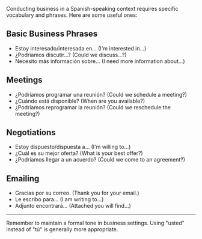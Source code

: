 Conducting business in a Spanish-speaking context requires specific vocabulary and phrases. Here are some useful ones:

## Basic Business Phrases

- Estoy interesado/interesada en... (I'm interested in...)
- ¿Podríamos discutir...? (Could we discuss...?)
- Necesito más información sobre... (I need more information about...)

## Meetings

- ¿Podríamos programar una reunión? (Could we schedule a meeting?)
- ¿Cuándo está disponible? (When are you available?)
- ¿Podríamos reprogramar la reunión? (Could we reschedule the meeting?)

## Negotiations

- Estoy dispuesto/dispuesta a... (I'm willing to...)
- ¿Cuál es su mejor oferta? (What is your best offer?)
- ¿Podríamos llegar a un acuerdo? (Could we come to an agreement?)

## Emailing

- Gracias por su correo. (Thank you for your email.)
- Le escribo para... (I am writing to...)
- Adjunto encontrará... (Attached you will find...)

---

Remember to maintain a formal tone in business settings. Using "usted" instead of "tú" is generally more appropriate.